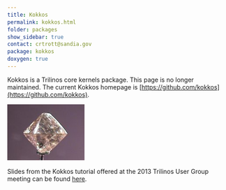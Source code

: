 ```yaml
---
title: Kokkos
permalink: kokkos.html
folder: packages
show_sidebar: true
contact: crtrott@sandia.gov
package: kokkos
doxygen: true
---
```


Kokkos is a Trilinos core kernels package. This page is no longer maintained. The current Kokkos homepage is [https://github.com/kokkos](https://github.com/kokkos).

![](images/diamond.jpg)

Slides from the Kokkos tutorial offered at the 2013 Trilinos User Group meeting can be found [here](pdfs/2013-11-TUG-Kokkos-Tutorial.pdf).

